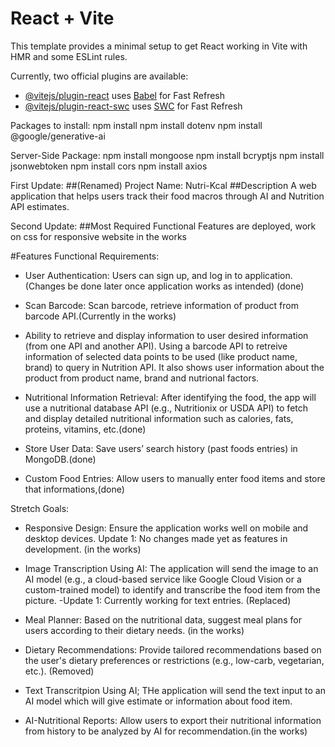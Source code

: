 # React + Vite

This template provides a minimal setup to get React working in Vite with HMR and some ESLint rules.

Currently, two official plugins are available:

- [@vitejs/plugin-react](https://github.com/vitejs/vite-plugin-react/blob/main/packages/plugin-react/README.md) uses [Babel](https://babeljs.io/) for Fast Refresh
- [@vitejs/plugin-react-swc](https://github.com/vitejs/vite-plugin-react-swc) uses [SWC](https://swc.rs/) for Fast Refresh

Packages to install:
npm install
npm install dotenv
npm install @google/generative-ai

Server-Side Package:
npm install mongoose
npm install bcryptjs
npm install jsonwebtoken
npm install cors
npm install axios

First Update:
##(Renamed) Project Name: Nutri-Kcal
##Description A web application that helps users track their food macros through AI and Nutrition API estimates.

Second Update:
##Most Required Functional Features are deployed, work on css for responsive website in the works

#Features
Functional Requirements:
- User Authentication: Users can sign up, and log in to application. (Changes be done later once application works as intended) (done)

- Scan Barcode: Scan barcode, retrieve information of product from barcode API.(Currently in the works)

- Ability to retrieve and display information to user desired information (from one API and another API). Using a barcode API to retreive information of selected data points to be used (like product name, brand) to query in Nutrition API. It also shows user information about the product from product name, brand and nutrional factors.

- Nutritional Information Retrieval: After identifying the food, the app will use a nutritional database API (e.g., Nutritionix or USDA API) to fetch and display detailed nutritional information such as calories, fats, proteins, vitamins, etc.(done)

- Store User Data: Save users’ search history (past foods entries) in MongoDB.(done)

- Custom Food Entries: Allow users to manually enter food items and store that informations,(done)

Stretch Goals:
- Responsive Design: Ensure the application works well on mobile and desktop devices. Update 1: No changes made yet as features in development. (in the works)

- Image Transcription Using AI: The application will send the image to an AI model (e.g., a cloud-based service like Google Cloud Vision or a custom-trained model) to identify and transcribe the food item from the picture. -Update 1: Currently working for text entries. (Replaced)

- Meal Planner: Based on the nutritional data, suggest meal plans for users according to their dietary needs. (in the works)
- Dietary Recommendations: Provide tailored recommendations based on the user's dietary preferences or restrictions (e.g., low-carb, vegetarian, etc.). (Removed)
- Text Transcritpion Using AI; THe application will send the text input to an AI model which will give estimate or information about food item. 
- AI-Nutritional Reports: Allow users to export their nutritional information from history to be analyzed by AI for recommendation.(in the works)


